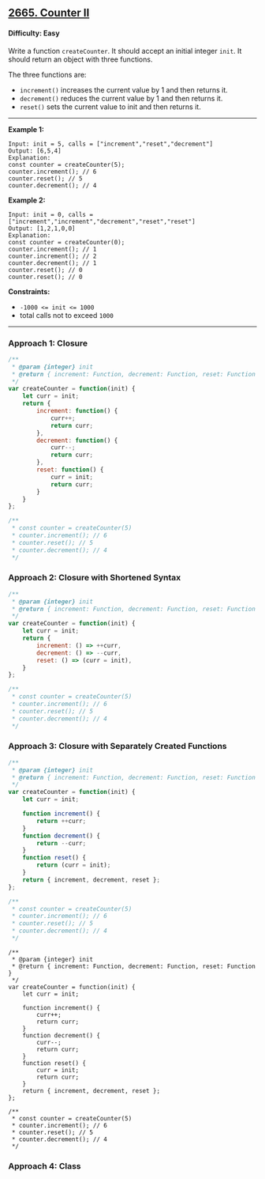 ## [2665. Counter II](https://leetcode.com/problems/counter-ii/?utm_campaign=PostD3&utm_medium=Post&utm_source=Post&gio_link_id=xRxVYOXo)

#### Difficulty: Easy

Write a function ```createCounter```. It should accept an initial integer ```init```. It should return an object with three functions.

The three functions are:

- ```increment()``` increases the current value by 1 and then returns it.
- ```decrement()``` reduces the current value by 1 and then returns it.
- ```reset()``` sets the current value to init and then returns it.
 
---

__Example 1:__
```
Input: init = 5, calls = ["increment","reset","decrement"]
Output: [6,5,4]
Explanation:
const counter = createCounter(5);
counter.increment(); // 6
counter.reset(); // 5
counter.decrement(); // 4
```

__Example 2:__
```
Input: init = 0, calls = ["increment","increment","decrement","reset","reset"]
Output: [1,2,1,0,0]
Explanation:
const counter = createCounter(0);
counter.increment(); // 1
counter.increment(); // 2
counter.decrement(); // 1
counter.reset(); // 0
counter.reset(); // 0
```

__Constraints:__

- ```-1000 <= init <= 1000```
- total calls not to exceed ```1000```

---

### Approach 1: Closure

```JavaScript
/**
 * @param {integer} init
 * @return { increment: Function, decrement: Function, reset: Function }
 */
var createCounter = function(init) {
    let curr = init;
    return {
        increment: function() {
            curr++;
            return curr;
        },
        decrement: function() {
            curr--;
            return curr;
        },
        reset: function() {
            curr = init;
            return curr;
        }
    }
};

/**
 * const counter = createCounter(5)
 * counter.increment(); // 6
 * counter.reset(); // 5
 * counter.decrement(); // 4
 */
 ```
 
### Approach 2: Closure with Shortened Syntax
 
```JavaScript
/**
 * @param {integer} init
 * @return { increment: Function, decrement: Function, reset: Function }
 */
var createCounter = function(init) {
    let curr = init;
    return {
        increment: () => ++curr,
        decrement: () => --curr,
        reset: () => (curr = init),
    }
};

/**
 * const counter = createCounter(5)
 * counter.increment(); // 6
 * counter.reset(); // 5
 * counter.decrement(); // 4
 */
```

### Approach 3: Closure with Separately Created Functions

```JavaScript
/**
 * @param {integer} init
 * @return { increment: Function, decrement: Function, reset: Function }
 */
var createCounter = function(init) {
    let curr = init;

    function increment() {
        return ++curr;
    }
    function decrement() {
        return --curr;
    }
    function reset() {
        return (curr = init);
    }
    return { increment, decrement, reset };
};

/**
 * const counter = createCounter(5)
 * counter.increment(); // 6
 * counter.reset(); // 5
 * counter.decrement(); // 4
 */
```

```JavaScipt
/**
 * @param {integer} init
 * @return { increment: Function, decrement: Function, reset: Function }
 */
var createCounter = function(init) {
    let curr = init;

    function increment() {
        curr++;
        return curr;
    }
    function decrement() {
        curr--;
        return curr;
    }
    function reset() {
        curr = init;
        return curr;
    }
    return { increment, decrement, reset };
};

/**
 * const counter = createCounter(5)
 * counter.increment(); // 6
 * counter.reset(); // 5
 * counter.decrement(); // 4
 */
```

### Approach 4: Class
